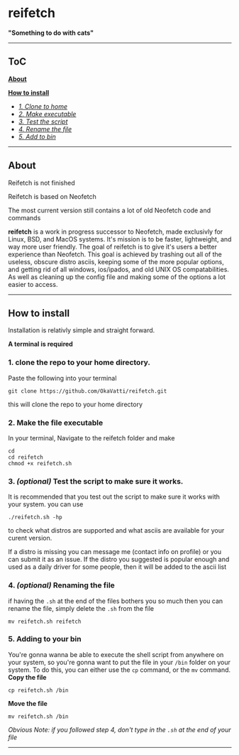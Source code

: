 # reifetch 
**"Something to do with cats"**


____
## ToC

[**About**](https://github.com/OkaVatti/reifetch/blob/main/README.md#about)

[**How to install**](https://github.com/OkaVatti/reifetch/blob/main/README.md#How-to-install)
- [_1. Clone to home_](https://github.com/OkaVatti/reifetch/blob/main/README.md#1-clone-the-repo-to-your-home-directory)
- [_2. Make executable_](https://github.com/OkaVatti/reifetch/blob/main/README.md#2-make-the-file-executable)
- [_3. Test the script_](https://github.com/OkaVatti/reifetch/blob/main/README.md#3-optional-test-the-script-to-make-sure-it-works)
- [_4. Rename the file_](https://github.com/OkaVatti/reifetch/blob/main/README.md#4-optional-renaming-the-file)
- [_5. Add to bin_](https://github.com/OkaVatti/reifetch/blob/main/README.md#5-adding-to-your-bin)

____

## About

Reifetch is not finished

Reifetch is based on Neofetch

The most current version still contains a lot of old Neofetch code and commands

**reifetch** is a work in progress successor to Neofetch, made exclusivly for Linux, BSD, and MacOS systems. It's mission is to be faster, lightweight, and way more user friendly. The goal of reifetch is to give it's users a better experience than Neofetch. This goal is achieved by trashing out all of the useless, obscure distro asciis, keeping some of the more popular options, and getting rid of all windows, ios/ipados, and old UNIX OS compatabilities. As well as cleaning up the config file and making some of the options a lot easier to access.

____
 
 ## How to install
 
Installation is relativly simple and straight forward.

**A terminal is required**

### **1.** clone the repo to your home directory.
Paste the following into your terminal
```
git clone https://github.com/OkaVatti/reifetch.git
```
this will clone the repo to your home directory

### **2.** Make the file executable
In your terminal, Navigate to the reifetch folder and make 
```
cd
cd reifetch
chmod +x reifetch.sh
```

### **3. _(optional)_** Test the script to make sure it works.
It is recommended that you test out the script to make sure it works with your system. you can use 
```
./reifetch.sh -hp
``` 
to check what distros are supported and what asciis are available for your curent version.

If a distro is missing you can message me (contact info on profile) or you can submit it as an issue. If the distro you suggested is popular enough and used as a daily driver for some people, then it will be added to the ascii list

### **4. _(optional)_** Renaming the file
if having the `.sh` at the end of the files bothers you so much then you can rename the file, simply delete the `.sh` from the file
```
mv reifetch.sh reifetch
```

### **5.** Adding to your bin
You're gonna wanna be able to execute the shell script from anywhere on your system, so you're gonna want to put the file in your `/bin` folder on your system. To do this, you can either use the `cp` command, or the `mv` command.
**Copy the file**
```
cp reifetch.sh /bin
```

**Move the file**
```
mv reifetch.sh /bin
```

_Obvious Note: if you followed step 4, don't type in the `.sh` at the end of your file_

____

